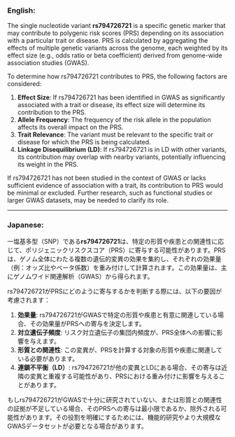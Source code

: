 ### English:
The single nucleotide variant **rs794726721** is a specific genetic marker that may contribute to polygenic risk scores (PRS) depending on its association with a particular trait or disease. PRS is calculated by aggregating the effects of multiple genetic variants across the genome, each weighted by its effect size (e.g., odds ratio or beta coefficient) derived from genome-wide association studies (GWAS). 

To determine how rs794726721 contributes to PRS, the following factors are considered:
1. **Effect Size**: If rs794726721 has been identified in GWAS as significantly associated with a trait or disease, its effect size will determine its contribution to the PRS.
2. **Allele Frequency**: The frequency of the risk allele in the population affects its overall impact on the PRS.
3. **Trait Relevance**: The variant must be relevant to the specific trait or disease for which the PRS is being calculated.
4. **Linkage Disequilibrium (LD)**: If rs794726721 is in LD with other variants, its contribution may overlap with nearby variants, potentially influencing its weight in the PRS.

If rs794726721 has not been studied in the context of GWAS or lacks sufficient evidence of association with a trait, its contribution to PRS would be minimal or excluded. Further research, such as functional studies or larger GWAS datasets, may be needed to clarify its role.

---

### Japanese:
一塩基多型（SNP）である**rs794726721**は、特定の形質や疾患との関連性に応じて、ポリジェニックリスクスコア（PRS）に寄与する可能性があります。PRSは、ゲノム全体にわたる複数の遺伝的変異の効果を集約し、それぞれの効果量（例：オッズ比やベータ係数）を重み付けして計算されます。この効果量は、主にゲノムワイド関連解析（GWAS）から得られます。

rs794726721がPRSにどのように寄与するかを判断する際には、以下の要因が考慮されます：
1. **効果量**: rs794726721がGWASで特定の形質や疾患と有意に関連している場合、その効果量がPRSへの寄与を決定します。
2. **対立遺伝子頻度**: リスク対立遺伝子の集団内頻度が、PRS全体への影響に影響を与えます。
3. **形質との関連性**: この変異が、PRSを計算する対象の形質や疾患に関連している必要があります。
4. **連鎖不平衡（LD）**: rs794726721が他の変異とLDにある場合、その寄与は近隣の変異と重複する可能性があり、PRSにおける重み付けに影響を与えることがあります。

もしrs794726721がGWASで十分に研究されていない、または形質との関連性の証拠が不足している場合、そのPRSへの寄与は最小限であるか、除外される可能性があります。その役割を明確にするためには、機能的研究やより大規模なGWASデータセットが必要となる場合があります。